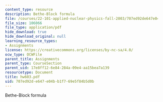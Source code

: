 ```yaml
---
content_type: resource
description: Bethe-Block formula
file: /courses/22-101-applied-nuclear-physics-fall-2003/707ed92de647e04bb1f769e5f84b5d0b_hw603.pdf
file_size: 106066
file_type: application/pdf
hide_download: true
hide_download_original: null
learning_resource_types:
- Assignments
license: https://creativecommons.org/licenses/by-nc-sa/4.0/
ocw_type: OCWFile
parent_title: Assignments
parent_type: CourseSection
parent_uid: 17e8ff12-6e84-284a-09e4-aa15bea7a139
resourcetype: Document
title: hw603.pdf
uid: 707ed92d-e647-e04b-b1f7-69e5f84b5d0b
---
```

Bethe-Block formula